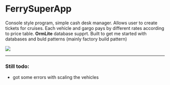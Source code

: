 # FerrySuperApp

Console style program, simple cash desk manager. Allows user to create tickets for cruises. Each vehicle and gargo pays by different rates according to price table. **OrmLite** database supprt. Built to get me started with databases and buld patterns (mainly factory build pattern) 

![](img/ferry.gif)

---
### Still todo:
- got some errors with scaling the vehicles
